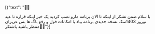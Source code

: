 [{"text": "🚨🚨

با سلام  ضمن تشکر از اینکه تا الان برنامه مارو نصب کردید یک خبر اینکه قراره تا عید نوروز 1403سک نسخه جدیدی برنامه بیاد با امکانات فول و  رفع باگ ها  بس عزیزان منتظر باشید باشتکر🌱✨"}]
